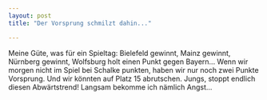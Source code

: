 ```yaml
---
layout: post
title: "Der Vorsprung schmilzt dahin..."

---
```


Meine Güte, was für ein Spieltag: Bielefeld gewinnt, Mainz gewinnt, Nürnberg gewinnt, Wolfsburg holt einen Punkt gegen Bayern... Wenn wir morgen nicht im Spiel bei Schalke punkten, haben wir nur noch zwei Punkte Vorsprung. Und wir könnten auf Platz 15 abrutschen. Jungs, stoppt endlich diesen Abwärtstrend! Langsam bekomme ich nämlich Angst...


